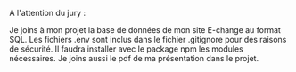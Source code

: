 A l'attention du jury :

Je joins à mon projet la base de données de mon site E-change au format SQL. Les fichiers .env sont inclus dans le fichier .gitignore pour des raisons de sécurité. Il faudra installer avec le package npm les modules nécessaires. Je joins aussi le pdf de ma présentation dans le projet.
